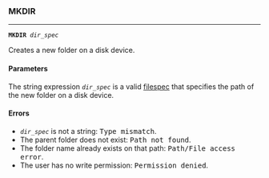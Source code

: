 ### MKDIR
***
<code><b>MKDIR</b> <var>dir_spec</var></code>

Creates a new folder on a disk device.

#### Parameters
The string expression <code><var>dir_spec</var></code> is a valid [filespec](FILESPEC) that specifies
the path of the new folder on a disk device.

#### Errors
* <code><var>dir_spec</var></code> is not a string: <samp>Type mismatch</samp>.
* The parent folder does not exist: <samp>Path not found</samp>.
* The folder name already exists on that path: <samp>Path/File access error</samp>.
* The user has no write permission: <samp>Permission denied</samp>.
